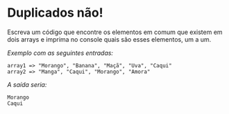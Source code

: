 # Duplicados não!

Escreva um código que encontre os elementos em comum que existem em dois arrays e imprima no console quais são esses elementos, um a um.

*Exemplo com as seguintes entradas:*
```
array1 => "Morango", "Banana", "Maçã", "Uva", "Caqui"
array2 => "Manga", "Caqui", "Morango", "Amora"
```
*A saída seria:*
```
Morango
Caqui
```
